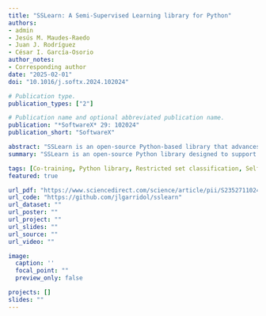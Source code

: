 ```yaml
---
title: "SSLearn: A Semi-Supervised Learning library for Python"
authors:
- admin
- Jesús M. Maudes-Raedo
- Juan J. Rodríguez
- César I. García-Osorio
author_notes: 
- Corresponding author
date: "2025-02-01"
doi: "10.1016/j.softx.2024.102024"

# Publication type.
publication_types: ["2"]

# Publication name and optional abbreviated publication name.
publication: "*SoftwareX* 29: 102024"
publication_short: "SoftwareX"

abstract: "SSLearn is an open-source Python-based library that advances semi-supervised learning (SSL) with a focus on wrapper algorithms and restricted set classification (RSC), a novel paradigm. It fosters innovation by allowing researchers to modify methods or create new ones, facilitating access to state-of-the-art algorithms and comparative studies. As the only library incorporating RSC for constrained classification, SSLearn fills an important gap in SSL tools. Fully compatible with Scikit-Learn, it integrates seamlessly into research workflows, lowering the barrier to entry to SSL and catalyzing its adoption in diverse domains. This makes SSLearn a critical resource for advancing SSL research and applications."
summary: "SSLearn is an open-source Python library designed to support semi-supervised learning (SSL), with a focus on wrapper algorithms and restricted set classification (RSC), offering a unique set of tools compatible with Scikit-Learn. It provides researchers and practitioners with a flexible, extensible platform to experiment with, compare, and develop SSL methods, filling a gap in existing libraries by including RSC and enabling easier adoption of SSL techniques in real-world applications."

tags: [Co-training, Python library, Restricted set classification, Self-training, Semi-supervised learning]
featured: true

url_pdf: "https://www.sciencedirect.com/science/article/pii/S2352711024003947/pdfft?md5=eca8124349c3063d77c9eaf8a11438ea&pid=1-s2.0-S2352711024003947-main.pdf"
url_code: "https://github.com/jlgarridol/sslearn"
url_dataset: ""
url_poster: ""
url_project: ""
url_slides: ""
url_source: ""
url_video: ""

image:
  caption: ''
  focal_point: ""
  preview_only: false

projects: []
slides: ""
---
```

